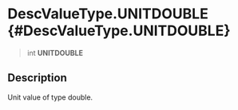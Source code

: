 DescValueType.UNITDOUBLE {#DescValueType.UNITDOUBLE}
========================

> int **UNITDOUBLE**

Description
-----------

Unit value of type double.
